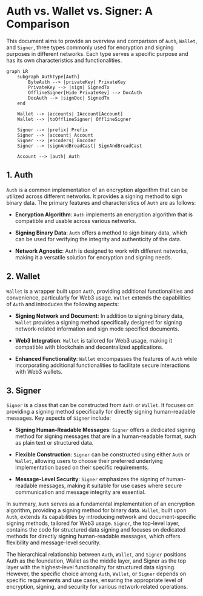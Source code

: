 # Auth vs. Wallet vs. Signer: A Comparison

This document aims to provide an overview and comparison of `Auth`, `Wallet`, and `Signer`, three types commonly used for encryption and signing purposes in different networks. Each type serves a specific purpose and has its own characteristics and functionalities.

```mermaid
graph LR
    subgraph AuthType[Auth]
        ByteAuth --> |privateKey| PrivateKey
        PrivateKey --> |sign| SignedTx
        OfflineSigner[Hide PrivateKey] --> DocAuth
        DocAuth --> |signDoc| SignedTx
    end

    Wallet --> |accounts| IAccount[Account]
    Wallet --> |toOfflineSigner| OfflineSigner

    Signer --> |prefix| Prefix
    Signer --> |account| Account
    Signer --> |encoders| Encoder
    Signer --> |signAndBroadCast| SignAndBroadCast

    Account --> |auth| Auth

```

## 1. Auth

`Auth` is a common implementation of an encryption algorithm that can be utilized across different networks. It provides a signing method to sign binary data. The primary features and characteristics of `Auth` are as follows:

- **Encryption Algorithm**: `Auth` implements an encryption algorithm that is compatible and usable across various networks.

- **Signing Binary Data**: `Auth` offers a method to sign binary data, which can be used for verifying the integrity and authenticity of the data.

- **Network Agnostic**: Auth is designed to work with different networks, making it a versatile solution for encryption and signing needs.

## 2. Wallet

`Wallet` is a wrapper built upon `Auth`, providing additional functionalities and convenience, particularly for Web3 usage. `Wallet` extends the capabilities of `Auth` and introduces the following aspects:

- **Signing Network and Document**: In addition to signing binary data, `Wallet` provides a signing method specifically designed for signing network-related information and sign mode specified documents.

- **Web3 Integration**: `Wallet` is tailored for Web3 usage, making it compatible with blockchain and decentralized applications.

- **Enhanced Functionality**: `Wallet` encompasses the features of `Auth` while incorporating additional functionalities to facilitate secure interactions with Web3 wallets.

## 3. Signer

`Signer` is a class that can be constructed from `Auth` or `Wallet`. It focuses on providing a signing method specifically for directly signing human-readable messages. Key aspects of `Signer` include:

- **Signing Human-Readable Messages**: `Signer` offers a dedicated signing method for signing messages that are in a human-readable format, such as plain text or structured data.

- **Flexible Construction**: `Signer` can be constructed using either `Auth` or `Wallet`, allowing users to choose their preferred underlying implementation based on their specific requirements.

- **Message-Level Security**: `Signer` emphasizes the signing of human-readable messages, making it suitable for use cases where secure communication and message integrity are essential.

In summary, `Auth` serves as a fundamental implementation of an encryption algorithm, providing a signing method for binary data. `Wallet`, built upon `Auth`, extends its capabilities by introducing network and document-specific signing methods, tailored for Web3 usage. `Signer`, the top-level layer, contains the code for structured data signing and focuses on dedicated methods for directly signing human-readable messages, which offers flexibility and message-level security.

The hierarchical relationship between `Auth`, `Wallet`, and `Signer` positions Auth as the foundation, Wallet as the middle layer, and Signer as the top layer with the highest-level functionality for structured data signing. However, the specific choice among `Auth`, `Wallet`, or `Signer` depends on specific requirements and use cases, ensuring the appropriate level of encryption, signing, and security for various network-related operations.
